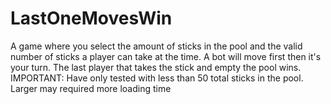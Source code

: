 # LastOneMovesWin
A game where you select the amount of sticks in the pool and the valid number of sticks a player can take at the time. A bot will move first then it's your turn. The last player that takes the stick and empty the pool wins.
IMPORTANT: Have only tested with less than 50 total sticks in the pool. Larger may required more loading time

